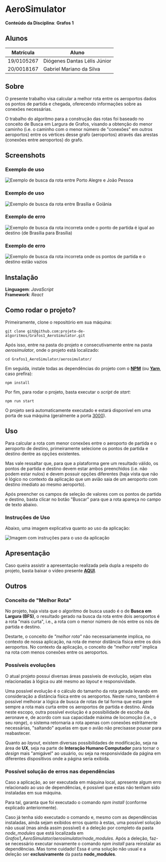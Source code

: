 # AeroSimulator

**Conteúdo da Disciplina**: **Grafos 1**<br>

## Alunos

|Matrícula | Aluno |
| -- | -- |
| 19/0105267  |  Diógenes Dantas Lélis Júnior |
| 20/0018167  |  Gabriel Mariano da Silva |

## Sobre

O presente trabalho visa calcular a melhor rota entre os aeroportos dados os pontos de partida e chegada, oferecendo informações sobre as conexões necessárias.

O trabalho do algoritmo para a construção das rotas foi baseado no conceito de Busca em Largura de Grafos, visando a obtenção do menor caminho (i.e. o caminho com o menor número de "conexões" em outros aeroportos) entre os vértices desse grafo (aeroportos) através das arestas (conexões entre aeroportos) do grafo.

## Screenshots

### Exemplo de uso

![Exemplo de busca da rota entre Porto Alegre e João Pessoa](/media/screenshot1.png)

### Exemplo de uso

![Exemplo de busca da rota entre Brasília e Goiânia](/media/screenshot2.png)

### Exemplo de erro

![Exemplo de busca da rota incorreta onde o ponto de partida é igual ao destino (de Brasília para Brasília)](/media/screenshot3.png)

### Exemplo de erro

![Exemplo de busca da rota incorreta onde os pontos de partida e o destino estão vazios](/media/screenshot4.png)

## Instalação

**Linguagem**: *JavaScript*<br>
**Framework**: *React*<br>

## Como rodar o projeto?

Primeiramente, clone o repositório em sua máquina:

```
git clone git@github.com:projeto-de-algoritmos/Grafos1_AeroSimulator.git
```

Após isso, entre na pasta do projeto e consecutivamente entre na pasta *aerosimulator*, onde o projeto está localizado:

```
cd Grafos1_AeroSimulator/aerosimulator/
```

Em seguida, instale todas as dependências do projeto com o [**NPM**](https://docs.npmjs.com/downloading-and-installing-node-js-and-npm) (ou [**Yarn**](https://classic.yarnpkg.com/lang/en/docs/install/#debian-stable), caso prefira):

```
npm install
```

Por fim, para rodar o projeto, basta executar o *script* de *start*:

```
npm run start
```

O projeto será automaticamente executado e estará disponível em uma porta de sua máquina (geralmente a porta [3000](<http://localhost:3000>)).

## Uso

Para calcular a rota com menor conexões entre o aeroporto de partida e o aeroporto de destino, primeiramente selecione os pontos de partida e destino dentre as opções existentes.

Mas vale ressaltar que, para que a plataforma gere um resultado válido, os pontos de partida e destino devem estar ambos preenchidos (i.e. não podem estar nulos) e devem possuir opções diferentes (haja vista que não é lógico no contexto da aplicação que um avião saia de um aeroporto com destino imediato ao mesmo aeroporto).

Após preencher os campos de seleção de valores com os pontos de partida e destino, basta clicar no botão "Buscar" para que a rota apareça no campo de texto abaixo.

### Instruções de Uso

Abaixo, uma imagem explicativa quanto ao uso da aplicação:

![Imagem com instruções para o uso da aplicação](media/instructions.png)

## Apresentação

Caso queira assistir a apresentação realizada pela dupla a respeito do projeto, basta baixar o vídeo presente [**AQUI**](https://unbbr-my.sharepoint.com/:v:/g/personal/200018167_aluno_unb_br/EcuNwMCNoYdBsEhezcqV5rYBLTBT3PcDozvcc8U6C0YzZg?e=uzgkhs).

## Outros

### Conceito de "Melhor Rota"

No projeto, haja vista que o algoritmo de busca usado é o de **Busca em Largura (BFS)**, o resultado gerado na busca da rota entre dois aeroportos é a rota "mais curta", i.e., a rota com o menor número de nós entre os nós de partida e destino.

Destarte, o conceito de *"melhor rota"* não necessariamente implica, no contexto de nossa aplicação, na rota de menor distância física entre os dois aeroportos. No contexto da aplicação, o conceito de *"melhor rota"* implica na rota com menos conexões entre os aeroportos.

### Possíveis evoluções

O atual projeto possui diversas áreas passíveis de evolução, sejam elas relacionadas à lógica ou até mesmo ao *layout* e responsividade.

Uma possível evolução é o cálculo do tamanho da rota gerada levando em consideração a distância física entre os aeroportos. Neste rumo, também é possível melhorar a lógica de busca de rotas de tal forma que esta gere sempre a rota mais curta entre os aeroportos de partida e destino. Ainda neste escopo, outra possível evolução é a possibilidade de escolha da aeronave e, de acordo com sua capacidade máxima de locomoção (i.e., o seu *range*), o sistema retornaria a rota apenas com conexões estritamente necessárias, "saltando" aquelas em que o avião não precisasse pousar para reabastecer.

Quanto ao *layout*, existem diversas possibilidades de modificação, seja na área de **UX**, seja na parte de **Interação Humano Computador** para tornar o *design* mais "amigável" ao usuário, ou seja na responsividade da página em diferentes dispositivos onde a página seria exibida.

### Possível solução de erros nas dependências

Caso a aplicação, ao ser executada em máquina local, apresente algum erro relacionado ao uso de dependências, é possível que estas não tenham sido instaladas em sua máquina.

Para tal, garanta que foi executado o comando *npm install* (conforme explicado anteriormente).

Caso já tenha sido executado o comando e, mesmo com as dependências instaladas, ainda sejam exibidos erros quanto à estas, uma possível solução não usual (mas ainda assim possível) é a deleção por completo da pasta *node_modules* que está localizada em *Grafos1_AeroSimulator/aerosimulator/node_modules*. Após a deleção, faz-se necessário executar novamente o comando *npm install* para reinstalar as dependências. Mas tome cuidado! Essa é uma solução não usual e a deleção ser **exclusivamente** da pasta **node_modules**.
